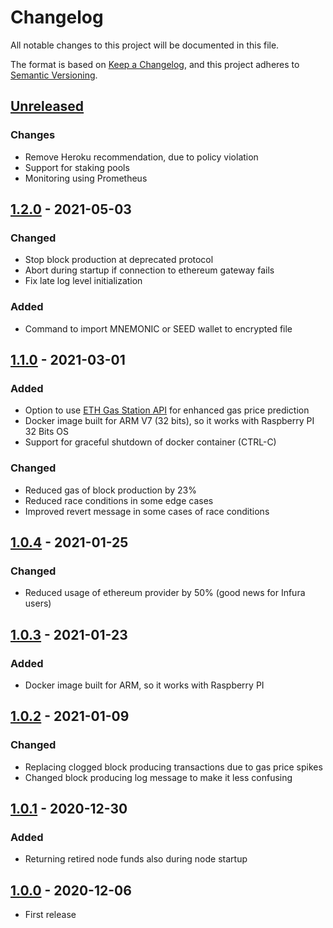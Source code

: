 # Changelog

All notable changes to this project will be documented in this file.

The format is based on [Keep a Changelog](https://keepachangelog.com/en/1.0.0/),
and this project adheres to [Semantic Versioning](https://semver.org/spec/v2.0.0.html).

## [Unreleased]

### Changes

-   Remove Heroku recommendation, due to policy violation
-   Support for staking pools
-   Monitoring using Prometheus

## [1.2.0] - 2021-05-03

### Changed

-   Stop block production at deprecated protocol
-   Abort during startup if connection to ethereum gateway fails
-   Fix late log level initialization

### Added

-   Command to import MNEMONIC or SEED wallet to encrypted file

## [1.1.0] - 2021-03-01

### Added

-   Option to use [ETH Gas Station API](https://docs.ethgasstation.info) for enhanced gas price prediction
-   Docker image built for ARM V7 (32 bits), so it works with Raspberry PI 32 Bits OS
-   Support for graceful shutdown of docker container (CTRL-C)

### Changed

-   Reduced gas of block production by 23%
-   Reduced race conditions in some edge cases
-   Improved revert message in some cases of race conditions

## [1.0.4] - 2021-01-25

### Changed

-   Reduced usage of ethereum provider by 50% (good news for Infura users)

## [1.0.3] - 2021-01-23

### Added

-   Docker image built for ARM, so it works with Raspberry PI

## [1.0.2] - 2021-01-09

### Changed

-   Replacing clogged block producing transactions due to gas price spikes
-   Changed block producing log message to make it less confusing

## [1.0.1] - 2020-12-30

### Added

-   Returning retired node funds also during node startup

## [1.0.0] - 2020-12-06

-   First release

[unreleased]: https://github.com/cartesi/noether/compare/v1.2.0...HEAD
[1.2.0]: https://github.com/cartesi/noether/compare/v1.1.0...v1.2.0
[1.1.0]: https://github.com/cartesi/noether/compare/v1.0.4...v1.1.0
[1.0.4]: https://github.com/cartesi/noether/compare/v1.0.3...v1.0.4
[1.0.3]: https://github.com/cartesi/noether/compare/v1.0.2...v1.0.3
[1.0.2]: https://github.com/cartesi/noether/compare/v1.0.1...v1.0.2
[1.0.1]: https://github.com/cartesi/noether/compare/v1.0.0...v1.0.1
[1.0.0]: https://github.com/cartesi/noether/releases/tag/v1.0.0

